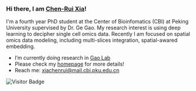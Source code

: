 ### Hi there, I am [Chen-Rui Xia](https://xiachenrui.github.io/)!
<!--
**xiachenrui/xiachenrui** is a ✨ _special_ ✨ repository because its `README.md` (this file) appears on your GitHub profile.
Here are some ideas to get you started:

- 🔭 I’m currently working on ...
- 🌱 I’m currently learning ...
- 👯 I’m looking to collaborate on ...
- 🤔 I’m looking for help with ...
- 💬 Ask me about ...
- 📫 How to reach me: ...
- 😄 Pronouns: ...
- ⚡ Fun fact: ...
- 🤔 I’m looking for help with Statistics
- 👯 I’m looking to collaborate on ...
-->

I'm a fourth year PhD student at the Center of Bioinfomatics (CBI) at Peking University supervised by Dr. Ge Gao. My research interest is using deep learning to decipher single cell omics data. Recently I am focused on spatial omics data modeling, including multi-slices integration, spatial-awared embedding.

- I’m currently doing research in [Gao Lab](http://www.gao-lab.org/)
- Please check my [homepage](https://xiachenrui.github.io/) for more details!
- Reach me: xiachenrui@mail.cbi.pku.edu.cn


<!-- ![Xia Chen-Rui's Github Stats](https://github-readme-stats.vercel.app/api?username=xiachenrui&count_private=true&show_icons=true&include_all_commits=true) -->
<!-- ![Top Langs](https://github-readme-stats.vercel.app/api/top-langs/?username=xiachenrui&hide=TeX&layout=compact)  -->

![Visitor Badge](https://visitor-badge.laobi.icu/badge?page_id=xiachenrui.xiachenrui)
